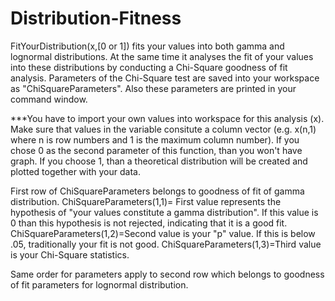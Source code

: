 # Distribution-Fitness

FitYourDistribution(x,[0 or 1]) fits your values into both gamma and lognormal distributions. At the same time it analyses the fit of your values into these distributions by conducting a Chi-Square goodness of fit analysis. Parameters of the Chi-Square test are saved into your workspace as "ChiSquareParameters". Also these parameters are printed in your command window. 

***You have to import your own values into workspace for this analysis (x). Make sure that values in the variable consitute a column vector (e.g. x(n,1) where n is row numbers and 1 is the maximum column number). If you chose 0 as the second parameter of this function, than you won't have graph. If you choose 1, than a theoretical distribution will be created and plotted together with your data.

First row of ChiSquareParameters belongs to goodness of fit of gamma distribution. 
ChiSquareParameters(1,1)= First value represents the hypothesis of "your values constitute a gamma distribution". If this value is 0 than this hypothesis is not rejected, indicating that it is a good fit.
ChiSquareParameters(1,2)=Second value is your "p" value. If this is below .05, traditionally your fit is not good. 
ChiSquareParameters(1,3)=Third value is your Chi-Square statistics.

Same order for parameters apply to second row which belongs to goodness of fit parameters for lognormal distribution.


                                 

